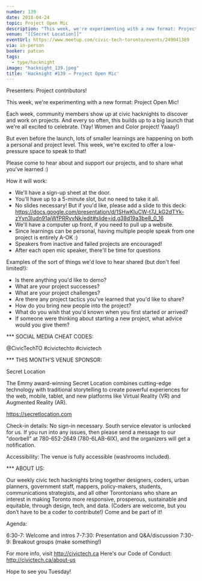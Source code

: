 ```yaml
---
number: 139
date: 2018-04-24
topic: Project Open Mic
description: "This week, we're experimenting with a new format: Project Open Mic! But even before the launch, lots of smaller learnings are happening on both a personal and project level. Each week, community members show up at civic hacknights to discover and work on projects. And every so often, this builds up to a big launch that we're all excited to celebrate. This week, we're excited to offer a low-pressure space to speak to that!"
venue: "[[Secret Location]]"
eventUrl: https://www.meetup.com/civic-tech-toronto/events/249041389
via: in-person
booker: patcon
tags:
  - type/hacknight
image: "hacknight_139.jpeg"
title: 'Hacknight #139 – Project Open Mic'
---
```


Presenters: Project contributors!

This week, we're experimenting with a new format: Project Open Mic!

Each week, community members show up at civic hacknights to discover and work on projects. And every so often, this builds up to a big launch that we're all excited to celebrate. (Yay! Women and Color project! Yaaay!)

But even before the launch, lots of smaller learnings are happening on both a personal and project level. This week, we're excited to offer a low-pressure space to speak to that!

Please come to hear about and support our projects, and to share what you've learned :)

How it will work:

- We'll have a sign-up sheet at the door.
- You'll have up to a 5-minute slot, but no need to take it all.
- No slides necessary! But if you'd like, please add a slide to this deck:
https://docs.google.com/presentation/d/1SHwKIuCW-t7J_kG2dTYk-zYyn3ludn91ajWfPRRyvNk/edit#slide=id.g38d19a3be8_0_16
- We'll have a computer up front, if you need to pull up a website.
- Since learnings can be personal, having multiple people speak from one project is entirely A-OK :)
- Speakers from inactive and failed projects are encouraged!
- After each open mic speaker, there'll be time for questions

Examples of the sort of things we'd love to hear shared (but don't feel limited!):

- Is there anything you'd like to demo?
- What are your project successes?
- What are your project challenges?
- Are there any project tactics you've learned that you'd like to share?
- How do you bring new people into the project?
- What do you wish that you'd known when you first started or arrived?
- If someone were thinking about starting a new project, what advice would you give them?

*** SOCIAL MEDIA CHEAT CODES:

@CivicTechTO \#civictechto \#civictech

*** THIS MONTH'S VENUE SPONSOR:

Secret Location

The Emmy award-winning Secret Location combines cutting-edge technology with traditional storytelling to create powerful experiences for the web, mobile, tablet, and new platforms like Virtual Reality (VR) and Augmented Reality (AR).

https://secretlocation.com

Check-in details: No sign-in necessary. South service elevator is unlocked for us. If you run into any issues, then please send a message to our "doorbell" at 780-652-2649 (780-6LAB-6IX), and the organizers will get a notification.

Accessibility: The venue is fully accessible (washrooms included).

*** ABOUT US:

Our weekly civic tech hacknights bring together designers, coders, urban planners, government staff, mappers, policy-makers, students, communications strategists, and all other Torontonians who share an interest in making Toronto more responsive, prosperous, sustainable and equitable, through design, tech, and data. (Coders are welcome, but you don’t have to be a coder to contribute!) Come and be part of it!

Agenda:

6:30-7: Welcome and intros
7-7:30: Presentation and Q&A/discussion
7:30-9: Breakout groups (make something!)

For more info, visit http://civictech.ca
Here's our Code of Conduct: http://civictech.ca/about-us

Hope to see you Tuesday!